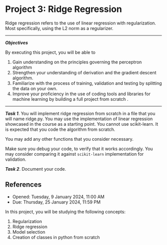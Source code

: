 # Project 3: Ridge Regression

Ridge regression refers to the use of linear regression with regularization. Most specifically, using the L2
norm as a regularizer.

---
***Objectives***

By executing this project, you will be able to

1. Gain understanding on the principles governing the perceptron algorithm
1. Strengthen your understanding of derivation and the gradient descent algorithm.
1. Familiarize with the process of training, validation and testing by splitting the data on your own.
1. Improve your proficiency in the use of coding tools and libraries for machine learning by building a full project from scratch .
---

***Task 1***. You will implement ridge regression from scratch in a file that you will name ridge.py.
You may use the implementation of linear regression showcased in the course as a starting point.
$\text{ You cannot use scikit-learn. It is expected that you code the algorithm from scratch. }$


You may add any other functions that you consider necessary.

Make sure you debug your code, to verify that it works accordingly. You may consider comparing it against `scikit-learn` implementation for validation.

***Task 2***. Document your code.


## References

- Opened: Tuesday, 9 January 2024, 11:00 AM
- Due: Thursday, 25 January 2024, 11:59 PM

In this project, you will be studying the following concepts:

1. Regularization
1. Ridge regression
1. Model selection
1. Creation of classes in python from scratch

